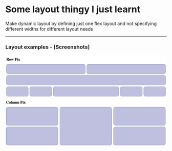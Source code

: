 # Some layout thingy I just learnt

Make dynamic layout by defining just one flex layout and not specifying different widths for different layout needs

---

### Layout examples - [Screenshots]

<img src="./assets//row-layout.png">
<img src="./assets//column-layout.png">
